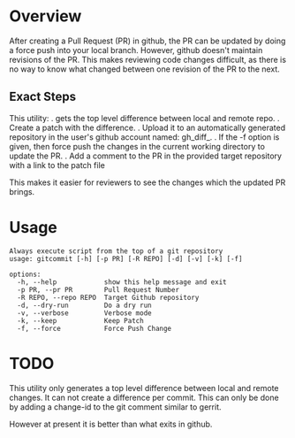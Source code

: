 # Overview
After creating a Pull Request (PR) in github, the PR can be updated by doing a force push into your local branch. However, github doesn't maintain revisions of the PR. This makes reviewing code changes difficult, as there is no way to know what changed between one revision of the PR to the next.

## Exact Steps
This utility:
    . gets the top level difference between local and remote repo.
    . Create a patch with the difference.
    . Upload it to an automatically generated repository in the user's github account named: gh_diff_<username>.
    . If the -f option is given, then force push the changes in the current working directory to update the PR. 
    . Add a comment to the PR in the provided target repository with a link to the patch file

This makes it easier for reviewers to see the changes which the updated PR brings.

# Usage
```
Always execute script from the top of a git repository
usage: gitcommit [-h] [-p PR] [-R REPO] [-d] [-v] [-k] [-f]

options:
  -h, --help            show this help message and exit
  -p PR, --pr PR        Pull Request Number
  -R REPO, --repo REPO  Target Github repository
  -d, --dry-run         Do a dry run
  -v, --verbose         Verbose mode
  -k, --keep            Keep Patch
  -f, --force           Force Push Change
  ```


# TODO
This utility only generates a top level difference between local and remote changes.
It can not create a difference per commit. This can only be done by adding a change-id to the git comment similar to gerrit.

However at present it is better than what exits in github.
